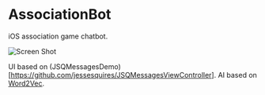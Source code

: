 # AssociationBot
iOS association game chatbot.

![Screen Shot](https://raw.githubusercontent.com/alexsosn/AssociationBot/master/Screenshots/Screen%20Shot%201.png)

UI based on (JSQMessagesDemo)[https://github.com/jessesquires/JSQMessagesViewController].
AI based on [Word2Vec](https://github.com/alexsosn/Word2Vec-iOS).

